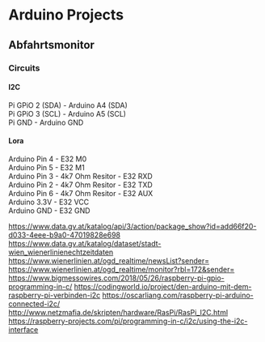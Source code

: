 # Arduino Projects


## Abfahrtsmonitor
### Circuits
#### I2C
Pi GPiO 2 (SDA) - Arduino A4 (SDA)   
Pi GPiO 3 (SCL) - Arduino A5 (SCL)  
Pi GND 		- Arduino GND  

#### Lora
Arduino Pin 4 - E32 M0  
Arduino Pin 5 - E32 M1  
Arduino Pin 3 - 4k7 Ohm Resitor - E32 RXD  
Arduino Pin 2 - 4k7 Ohm Resitor - E32 TXD  
Arduino Pin 6 - 4k7 Ohm Resitor - E32 AUX  
Arduino 3.3V - E32 VCC   
Arduino GND - E32 GND  


https://www.data.gv.at/katalog/api/3/action/package_show?id=add66f20-d033-4eee-b9a0-47019828e698
https://www.data.gv.at/katalog/dataset/stadt-wien_wienerlinienechtzeitdaten
https://www.wienerlinien.at/ogd_realtime/newsList?sender=
https://www.wienerlinien.at/ogd_realtime/monitor?rbl=172&sender=
https://www.bigmessowires.com/2018/05/26/raspberry-pi-gpio-programming-in-c/
https://codingworld.io/project/den-arduino-mit-dem-raspberry-pi-verbinden-i2c
https://oscarliang.com/raspberry-pi-arduino-connected-i2c/
http://www.netzmafia.de/skripten/hardware/RasPi/RasPi_I2C.html
https://raspberry-projects.com/pi/programming-in-c/i2c/using-the-i2c-interface






